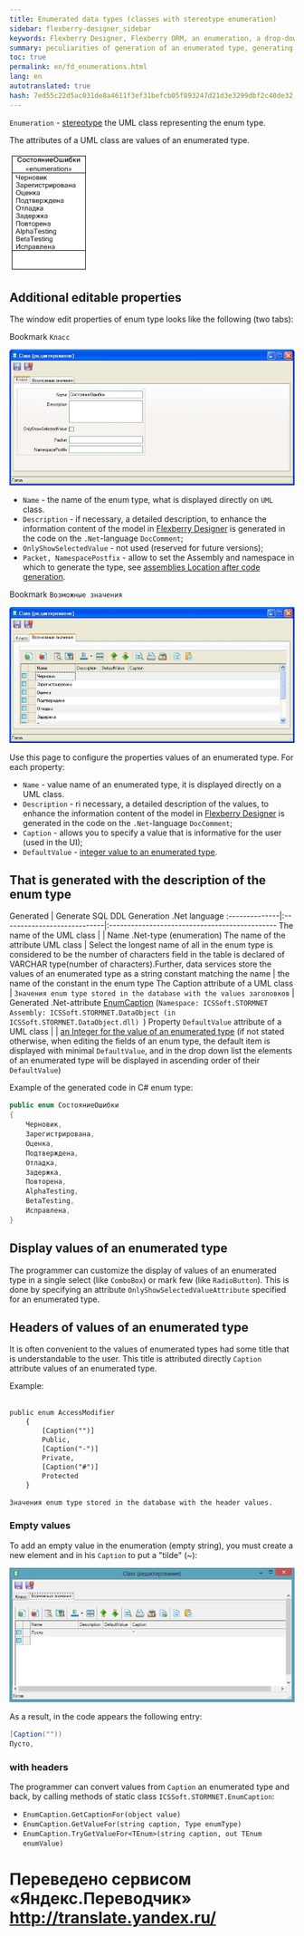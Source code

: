```yaml
--- 
title: Enumerated data types (classes with stereotype enumeration) 
sidebar: flexberry-designer_sidebar 
keywords: Flexberry Designer, Flexberry ORM, an enumeration, a drop-down list, emnumeration, enum, stereotype, generation, example, headings, dropdown 
summary: peculiarities of generation of an enumerated type, generating headers for an enumerated type, an example of generating the listing 
toc: true 
permalink: en/fd_enumerations.html 
lang: en 
autotranslated: true 
hash: 7ed55c22d5ac031de8a4611f3ef31befcb05f893247d21d3e3299dbf2c40de32 
--- 
```


`Enumeration` - [stereotype](fd_key-concepts.html) the UML class representing the enum type. 

The attributes of a UML class are values of an enumerated type. 

![](/images/pages/products/flexberry-designer/class-diagram/enumeration.jpg) 

## Additional editable properties 

The window edit properties of enum type looks like the following (two tabs): 

Bookmark `Класс` 

![](/images/pages/products/flexberry-designer/class-diagram/enumpropp1.jpg) 

* `Name` - the name of the enum type, what is displayed directly on `UML` class. 
* `Description` - if necessary, a detailed description, to enhance the information content of the model in [Flexberry Designer](fd_landing_page.html) is generated in the code on the `.Net`-language `DocComment`; 
* `OnlyShowSelectedValue` - not used (reserved for future versions); 
* `Packet, NamespacePostfix` - allow to set the Assembly and namespace in which to generate the type, see [assemblies Location after code generation](fo_location-assembly.html). 

Bookmark `Возможные значения` 

![](/images/pages/products/flexberry-designer/class-diagram/enumpropp2.jpg) 

Use this page to configure the properties values of an enumerated type. For each property: 

* `Name` - value name of an enumerated type, it is displayed directly on a UML class. 
* `Description` - ri necessary, a detailed description of the values, to enhance the information content of the model in [Flexberry Designer](fd_landing_page.html) is generated in the code on the `.Net`-language `DocComment`; 
* `Caption` - allows you to specify a value that is informative for the user (used in the UI); 
* `DefaultValue` - [integer value to an enumerated type](http://msdn.microsoft.com/en-us/library/sbbt4032(v=vs.71).aspx). 

## That is generated with the description of the enum type 

Generated | Generate SQL DDL Generation .Net language 
:--------------|:----------------------------|:---------------------------------------------- 
The name of the UML class | | Name .Net-type (enumeration) 
The name of the attribute UML class | Select the longest name of all in the enum type is considered to be the number of characters field in the table is declared of VARCHAR type(number of characters).Further, data services store the values of an enumerated type as a string constant matching the name | the name of the constant in the enum type 
The Caption attribute of a UML class | `Значения enum type stored in the database with the values заголовков` | Generated .Net-attribute [EnumCaption](fo_function-list.html) (`Namespace: ICSSoft.STORMNET Assembly: ICSSoft.STORMNET.DataObject (in ICSSoft.STORMNET.DataObject.dll) `) 
Property `DefaultValue` attribute of a UML class | | [an Integer for the value of an enumerated type](http://msdn.microsoft.com/en-us/library/sbbt4032(v=vs.71).aspx) (if not stated otherwise, when editing the fields of an enum type, the default item is displayed with minimal `DefaultValue`, and in the drop down list the elements of an enumerated type will be displayed in ascending order of their `DefaultValue`) 

Example of the generated code in C# enum type: 

```csharp
public enum СостояниеОшибки
{ 
    Черновик, 
    Зарегистрирована, 
    Оценка, 
    Подтверждена, 
    Отладка, 
    Задержка, 
    Повторена, 
    AlphaTesting, 
    BetaTesting, 
    Исправлена,
}
``` 

## Display values of an enumerated type 

The programmer can customize the display of values of an enumerated type in a single select (like `ComboBox`) or mark few (like `RadioButton`). This is done by specifying an attribute `OnlyShowSelectedValueAttribute` specified for an enumerated type. 

## Headers of values of an enumerated type 

It is often convenient to the values of enumerated types had some title that is understandable to the user. This title is attributed directly `Caption` attribute values of an enumerated type. 

Example: 
```

public enum AccessModifier
	{
		[Caption("")]
		Public,
		[Caption("-")]
		Private,
		[Caption("#")]
		Protected
	}
``` 

`Значения enum type stored in the database with the header values.` 

### Empty values 

To add an empty value in the enumeration (empty string), you must create a new element and in his `Caption` to put a "tilde" (~): 

![](/images/pages/products/flexberry-designer/class-diagram/enum-empty.png) 

As a result, in the code appears the following entry: 

```csharp
[Caption(""))
Пусто,
``` 

### with headers 

The programmer can convert values from `Caption` an enumerated type and back, by calling methods of static class `ICSSoft.STORMNET.EnumCaption`: 

* `EnumCaption.GetCaptionFor(object value)` 
* `EnumCaption.GetValueFor(string caption, Type enumType)` 
* `EnumCaption.TryGetValueFor<TEnum>(string caption, out TEnum enumValue)` 



 # Переведено сервисом «Яндекс.Переводчик» http://translate.yandex.ru/